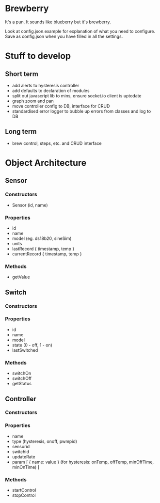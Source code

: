# Brewberry

It's a pun. It sounds like blueberry but it's brewberry.

Look at config.json.example for explanation of what you need to configure.  Save as config.json when you have filled in all the settings.

# Stuff to develop
## Short term
* add alerts to hysteresis controller
* add defaults to declaration of modules
* split out javascript lib to mins, ensure socket.io client is uptodate
* graph zoom and pan
* move controller config to DB, interface for CRUD
* standardised error logger to bubble up errors from classes and log to DB

## Long term
* brew control, steps, etc. and CRUD interface

# Object Architecture
## Sensor
### Constructors
* Sensor (id, name)
### Properties
* id
* name
* model (eg. ds18b20, sineSim)
* units
* lastRecord { timestamp, temp }
* currentRecord { timestamp, temp }
### Methods
* getValue

## Switch
### Constructors

### Properties
* id
* name
* model
* state (0 - off, 1 - on)
* lastSwitched
### Methods
* switchOn
* switchOff
* getStatus

## Controller
### Constructors
### Properties
* name
* type (hysteresis, onoff, pwmpid)
* sensorid
* switchid
* updateRate
* param [ 
    { name: value }
    (for hysteresis: onTemp, offTemp, minOffTime, minOnTime)
]
### Methods
* startControl
* stopControl 
